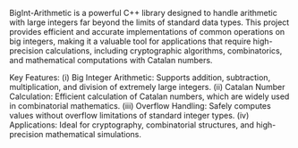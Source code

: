 BigInt-Arithmetic is a powerful C++ library designed to handle arithmetic with large integers far beyond the limits of standard data types. This project provides efficient and accurate implementations of common operations on big integers, making it a valuable tool for applications that require high-precision calculations, including cryptographic algorithms, combinatorics, and mathematical computations with Catalan numbers.

Key Features:
(i) Big Integer Arithmetic: Supports addition, subtraction, multiplication, and division of extremely large integers.
(ii) Catalan Number Calculation: Efficient calculation of Catalan numbers, which are widely used in combinatorial mathematics.
(iii) Overflow Handling: Safely computes values without overflow limitations of standard integer types.
(iv) Applications: Ideal for cryptography, combinatorial structures, and high-precision mathematical simulations.
